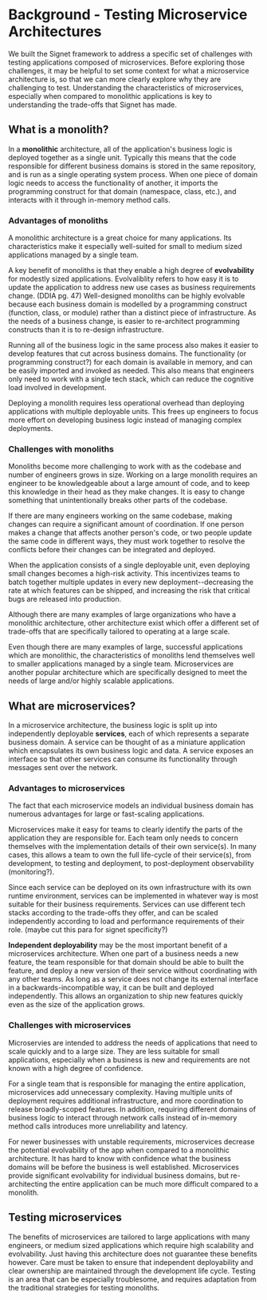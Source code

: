 # Background - Testing Microservice Architectures

We built the Signet framework to address a specific set of challenges with testing applications composed of microservices. Before exploring those challenges, it may be helpful to set some context for what a microservice architecture is, so that we can more clearly explore why they are challenging to test. Understanding the characteristics of microservices, especially when compared to monolithic applications is key to understanding the trade-offs that Signet has made.

## What is a monolith?

In a **monolithic** architecture, all of the application's business logic is deployed together as a single unit. Typically this means that the code responsible for different business domains is stored in the same repository, and is run as a single operating system process. When one piece of domain logic needs to access the functionality of another, it imports the programming construct for that domain (namespace, class, etc.), and interacts with it through in-memory method calls.

### Advantages of monoliths

A monolithic architecture is a great choice for many applications. Its characteristics make it especially well-suited for small to medium sized applications managed by a single team.

A key benefit of monoliths is that they enable a high degree of **evolvability** for modestly sized applications. Evolvaliblity refers to how easy it is to update the application to address new use cases as business requirements change. (DDIA pg. 47) Well-designed monoliths can be highly evolvable because each business domain is modelled by a programming construct (function, class, or module) rather than a distinct piece of infrastructure. As the needs of a business change, is easier to re-architect programming constructs than it is to re-design infrastructure.

Running all of the business logic in the same process also makes it easier to develop features that cut across business domains. The functionality (or programming construct?) for each domain is available in memory, and can be easily imported and invoked as needed. This also means that engineers only need to work with a single tech stack, which can reduce the cognitive load involved in development.

Deploying a monolith requires less operational overhead than deploying applications with multiple deployable units. This frees up engineers to focus more effort on developing business logic instead of managing complex deployments.

### Challenges with monoliths

Monoliths become more challenging to work with as the codebase and number of engineers grows in size. Working on a large monolith requires an engineer to be knowledgeable about a large amount of code, and to keep this knowledge in their head as they make changes. It is easy to change something that unintentionally breaks other parts of the codebase.

If there are many engineers working on the same codebase, making changes can require a significant amount of coordination. If one person makes a change that affects another person's code, or two people update the same code in different ways, they must work together to resolve the conflicts before their changes can be integrated and deployed.

When the application consists of a single deployable unit, even deploying small changes becomes a high-risk activity. This incentivizes teams to batch together multiple updates in every new deployment--decreasing the rate at which features can be shipped, and increasing the risk that critical bugs are released into production.

Although there are many examples of large organizations who have a monolithic architecture, other architecture exist which offer a different set of trade-offs that are specifically tailored to operating at a large scale.

Even though there are many examples of large, successful applications which are monolithic, the characteristics of monoliths lend themselves well to smaller applications managed by a single team. Microservices are another popular architecture which are specifically designed to meet the needs of large and/or highly scalable applications.

## What are microservices?

In a microservice architecture, the business logic is split up into independently deployable **services**, each of which represents a separate business domain. A service can be thought of as a miniature application which encapsulates its own business logic and data. A service exposes an interface so that other services can consume its functionality through messages sent over the network.

### Advantages to microservices

The fact that each microservice models an individual business domain has numerous advantages for large or fast-scaling applications.

Microservices make it easy for teams to clearly identify the parts of the application they are responsible for. Each team only needs to concern themselves with the implementation details of their own service(s). In many cases, this allows a team to own the full life-cycle of their service(s), from development, to testing and deployment, to post-deployment observability (monitoring?).

Since each service can be deployed on its own infrastructure with its own runtime environment, services can be implemented in whatever way is most suitable for their business requirements. Services can use different tech stacks according to the trade-offs they offer, and can be scaled independently according to load and performance requirements of their role. (maybe cut this para for signet specificity?)

**Independent deployability** may be the most important benefit of a microservices architecture. When one part of a business needs a new feature, the team responsible for that domain should be able to built the feature, and deploy a new version of their service without coordinating with any other teams. As long as a service does not change its external interface in a backwards-incompatible way, it can be built and deployed independently. This allows an organization to ship new features quickly even as the size of the application grows.

### Challenges with microservices

Microservies are intended to address the needs of applications that need to scale quickly and to a large size. They are less suitable for small applications, especially when a business is new and requirements are not known with a high degree of confidence.

For a single team that is responsible for managing the entire application, microservices add unnecessary complexity. Having multiple units of deployment requires additional infrastructure, and more coordination to release broadly-scoped features. In addition, requiring different domains of business logic to interact through network calls instead of in-memory method calls introduces more unreliability and latency.

For newer businesses with unstable requirements, microservices decrease the potential evolvability of the app when compared to a monolithic architecture. It has hard to know with confidence what the business domains will be before the business is well established. Microservices provide significant evolvability for individual business domains, but re-architecting the entire application can be much more difficult compared to a monolith.

## Testing microservices

The benefits of microservices are tailored to large applications with many engineers, or medium sized applications which require high scalability and evolvability. Just having this architecture does not guarantee these benefits however. Care must be taken to ensure that independent deployability and clear ownership are maintained through the development life cycle. Testing is an area that can be especially troublesome, and requires adaptation from the traditional strategies for testing monoliths.
